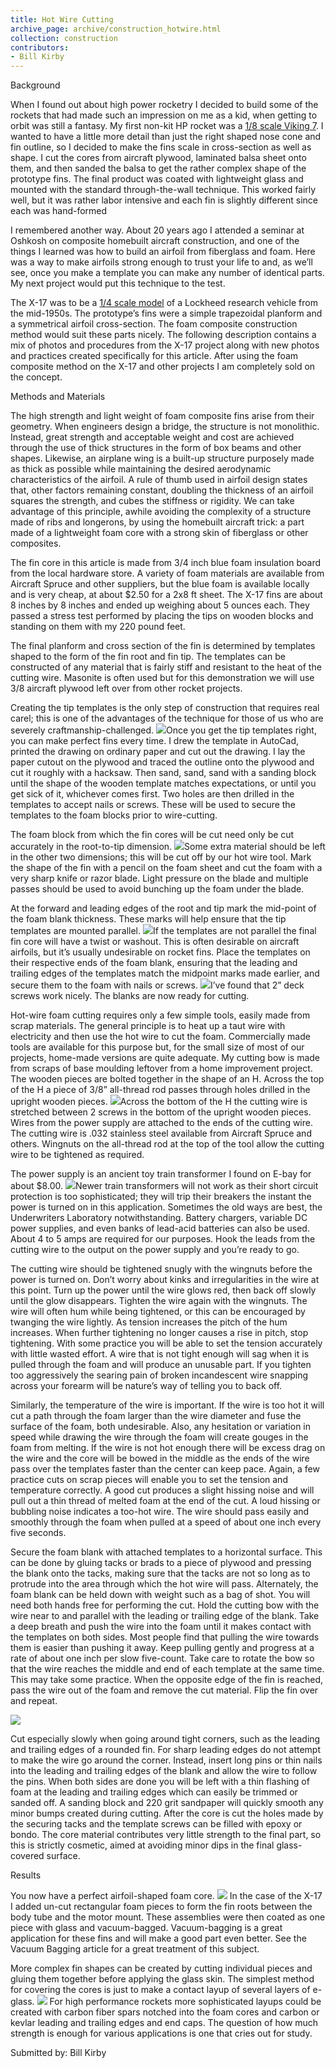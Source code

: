 ```yaml
---
title: Hot Wire Cutting
archive_page: archive/construction_hotwire.html
collection: construction
contributors:
- Bill Kirby
---
```

Background

When I found out about high power rocketry I decided to build some of the rockets that had made such an impression on me as a kid, when getting to orbit was still a fantasy. My first non-kit HP rocket was a [1/8 scale Viking 7](http://osf1.gmu.edu/~ckirby/viking.htm). I wanted to have a little more detail than just the right shaped nose cone and fin outline, so I decided to make the fins scale in cross-section as well as shape. I cut the cores from aircraft plywood, laminated balsa sheet onto them, and then sanded the balsa to get the rather complex shape of the prototype fins. The final product was coated with lightweight glass and mounted with the standard through-the-wall technique. This worked fairly well, but it was rather labor intensive and each fin is slightly different since each was hand-formed

I remembered another way. About 20 years ago I attended a seminar at Oshkosh on composite homebuilt aircraft construction, and one of the things I learned was how to build an airfoil from fiberglass and foam. Here was a way to make airfoils strong enough to trust your life to and, as we’ll see, once you make a template you can make any number of identical parts. My next project would put this technique to the test.

The X-17 was to be a [1/4 scale model](http://osf1.gmu.edu/~ckirby/x17.html) of a Lockheed research vehicle from the mid-1950s. The prototype’s fins were a simple trapezoidal planform and a symmetrical airfoil cross-section. The foam composite construction method would suit these parts nicely. The following description contains a mix of photos and procedures from the X-17 project along with new photos and practices created specifically for this article. After using the foam composite method on the X-17 and other projects I am completely sold on the concept.

Methods and Materials

The high strength and light weight of foam composite fins arise from their geometry.  When engineers design a bridge, the structure is not monolithic. Instead, great strength and acceptable weight and cost are achieved through the use of thick structures in the form of box beams and other shapes. Likewise, an airplane wing is a built-up structure purposely made as thick as possible while maintaining the desired aerodynamic characteristics of the airfoil. A rule of thumb used in airfoil design states that, other factors remaining constant, doubling the thickness of an airfoil squares the strength, and cubes the stiffness or rigidity. We can take advantage of this principle, awhile avoiding the complexity of a structure made of ribs and longerons, by using the homebuilt aircraft trick: a part made of a lightweight foam core with a strong skin of fiberglass or other composites.

The fin core in this article is made from 3/4 inch blue foam insulation board from the local hardware store. A variety of foam materials are available from Aircraft Spruce and other suppliers, but the blue foam is available locally and is very cheap, at about $2.50 for a 2x8 ft sheet. The X-17 fins are about 8 inches by 8 inches and ended up weighing about 5 ounces each. They passed a stress test performed by placing the tips on wooden blocks and standing on them with my 220 pound feet.

The final planform and cross section of the fin is determined by templates shaped to the form of the fin root and fin tip. The templates can be constructed of any material that is fairly stiff and resistant to the heat of the cutting wire.  Masonite is often used but for this demonstration we will use 3/8 aircraft plywood left over from other rocket projects.

Creating the tip templates is the only step of construction that requires real carel; this is one of the advantages of the technique for those of us who are severely craftmanship-challenged. ![](/images/hotwire_templates.gif)Once you get the tip templates right, you can make perfect fins every time. I drew the template in AutoCad, printed the drawing on ordinary paper and cut out the drawing. I lay the paper cutout on the plywood and traced the outline onto the plywood and cut it roughly with a hacksaw. Then sand, sand, sand with a sanding block until the shape of the wooden template matches expectations, or until you get sick of it, whichever comes first. Two holes are then drilled in the templates to accept nails or screws. These will be used to secure the templates to the foam blocks prior to wire-cutting.

The foam block from which the fin cores will be cut need only be cut accurately in the root-to-tip dimension. ![](/images/hotwire_blank.gif)Some extra material should be left in the other two dimensions; this will be cut off by our hot wire tool. Mark the shape of the fin with a pencil on the foam sheet and cut the foam with a very sharp knife or razor blade.  Light pressure on the blade and multiple passes should be used to avoid bunching up the foam under the blade.

At the forward and leading edges of the root and tip mark the mid-point of the foam blank thickness. These marks will help ensure that the tip templates are mounted parallel. ![](/images/hotwire_midmark.gif)If the templates are not parallel the final fin core will have a twist or washout. This is often desirable on aircraft airfoils, but it’s usually undesirable on rocket fins. Place the templates on their respective ends of the foam blank, ensuring that the leading and trailing edges of the templates match the midpoint marks made earlier, and secure them to the foam with nails or screws. ![](/images/hotwire_mountedtemp.gif)I’ve found that 2” deck screws work nicely. The blanks are now ready for cutting.

Hot-wire foam cutting requires only a few simple tools, easily made from scrap materials. The general principle is to heat up a taut wire with electricity and then use the hot wire to cut the foam. Commercially made tools are available for this purpose but, for the small size of most of our projects, home-made versions are quite adequate. My cutting bow is made from scraps of base moulding leftover from a home improvement project. The wooden pieces are bolted together in the shape of an H.  Across the top of the H a piece of 3/8” all-thread rod passes through holes drilled in the upright wooden pieces. ![](/images/hotwire_bow.gif)Across the bottom of the H the cutting wire is stretched between 2 screws in the bottom of the upright wooden pieces. Wires from the power supply are attached to the ends of the cutting wire. The cutting wire is .032 stainless steel available from Aircraft Spruce and others. Wingnuts on the all-thread rod at the top of the tool allow the cutting wire to be tightened as required.

The power supply is an ancient toy train transformer I found on E-bay for about $8.00.  ![](/images/hotwire_xfrmr.gif)Newer train transformers will not work as their short circuit protection is too sophisticated; they will trip their breakers the instant the power is turned on in this application. Sometimes the old ways are best, the Underwriters Laboratory notwithstanding. Battery chargers, variable DC power supplies, and even banks of lead-acid batteries can also be used. About 4 to 5 amps are required for our purposes. Hook the leads from the cutting wire to the output on the power supply and you’re ready to go.

The cutting wire should be tightened snugly with the wingnuts before the power is turned on. Don’t worry about kinks and irregularities in the wire at this point.  Turn up the power until the wire glows red, then back off slowly until the glow disappears. Tighten the wire again with the wingnuts. The wire will often hum while being tightened, or this can be encouraged by twanging the wire lightly. As tension increases the pitch of the hum increases. When further tightening no longer causes a rise in pitch, stop tightening. With some practice you will be able to set the tension accurately with little wasted effort. A wire that is not tight enough will sag when it is pulled through the foam and will produce an unusable part. If you tighten too aggressively the searing pain of broken incandescent wire snapping across your forearm will be nature’s way of telling you to back off.

Similarly, the temperature of the wire is important. If the wire is too hot it will cut a path through the foam larger than the wire diameter and fuse the surface of the foam, both undesirable. Also, any hesitation or variation in speed while drawing the wire through the foam will create gouges in the foam from melting. If the wire is not hot enough there will be excess drag on the wire and the core will be bowed in the middle as the ends of the wire pass over the templates faster than the center can keep pace.  Again, a few practice cuts on scrap pieces will enable you to set the tension and temperature correctly. A good cut produces a slight hissing noise and will pull out a thin thread of melted foam at the end of the cut. A loud hissing or bubbling noise indicates a too-hot wire. The wire should pass easily and smoothly through the foam when pulled at a speed of about one inch every five seconds.

Secure the foam blank with attached templates to a horizontal surface. This can be done by gluing tacks or brads to a piece of plywood and pressing the blank onto the tacks, making sure that the tacks are not so long as to protrude into the area through which the hot wire will pass.  Alternately, the foam blank can be held down with weight such as a bag of shot.  You will need both hands free for performing the cut.  Hold the cutting bow with the wire near to and parallel with the leading or trailing edge of the blank. Take a deep breath and push the wire into the foam until it makes contact with the templates on both sides. Most people find that pulling the wire towards them is easier than pushing it away. Keep pulling gently and progress at a rate of about one inch per slow five-count. Take care to rotate the bow so that the wire reaches the middle and end of each template at the same time. This may take some practice. When the opposite edge of the fin is reached, pass the wire out of the foam and remove the cut material. Flip the fin over and repeat.

![](/images/hotwire_2block.gif)

Cut especially slowly when going around tight corners, such as the leading and trailing edges of a rounded fin. For sharp leading edges do not attempt to make the wire go around the corner. Instead, insert long pins or thin nails into the leading and trailing edges of the blank and allow the wire to follow the pins. When both sides are done you will be left with a thin flashing of foam at the leading and trailing edges which can easily be trimmed or sanded off. A sanding block and 220 grit sandpaper will quickly smooth any minor bumps created during cutting. After the core is cut the holes made by the securing tacks and the template screws can be filled with epoxy or bondo. The core material contributes very little strength to the final part, so this is strictly cosmetic, aimed at avoiding minor dips in the final glass-covered surface.

Results

You now have a perfect airfoil-shaped foam core. ![](/images/hotwire_foamcores.gif) In the case of the X-17 I added un-cut rectangular foam pieces to form the fin roots between the body tube and the motor mount. These assemblies were then coated as one piece with glass and vacuum-bagged. Vacuum-bagging is a great application for these fins and will make a good part even better. See the Vacuum Bagging article for a great treatment of this subject.

More complex fin shapes can be created by cutting individual pieces and gluing them together before applying the glass skin. The simplest method for covering the cores is just to make a contact layup of several layers of e-glass. ![](/images/hotwire_x17fin.gif) For high performance rockets more sophisticated layups could be created with carbon fiber spars notched into the foam cores and carbon or kevlar leading and trailing edges and end caps. The question of how much strength is enough for various applications is one that cries out for study.

Submitted by: Bill Kirby

